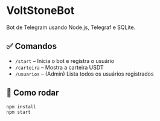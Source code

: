 # VoltStoneBot

Bot de Telegram usando Node.js, Telegraf e SQLite.

## ✅ Comandos

- `/start` – Inicia o bot e registra o usuário
- `/carteira` – Mostra a carteira USDT
- `/usuarios` – (Admin) Lista todos os usuários registrados

## 🚀 Como rodar

```bash
npm install
npm start